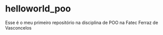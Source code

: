 # helloworld_poo
Esse é o meu primeiro repositório na disciplina de POO na Fatec Ferraz de Vasconcelos
